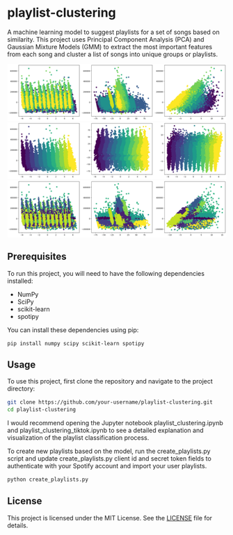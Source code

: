 # playlist-clustering
A machine learning model to suggest playlists for a set of songs based on similarity. This project uses Principal Component Analysis (PCA) and Gaussian Mixture Models (GMM) to extract the most important features from each song and cluster a list of songs into unique groups or playlists.

![Example Song Dataset after PCA](resources/images/data_images_0.png)
![Example Song Dataset after PCA](resources/images/data_images_1.png)
![Example of GMM Classification](resources/images/data_images_2.png)

## Prerequisites
To run this project, you will need to have the following dependencies installed:

* NumPy
* SciPy
* scikit-learn
* spotipy

You can install these dependencies using pip:

```
pip install numpy scipy scikit-learn spotipy
```
  
## Usage
To use this project, first clone the repository and navigate to the project directory:

```bash
git clone https://github.com/your-username/playlist-clustering.git
cd playlist-clustering
```

I would recommend opening the Jupyter notebook playlist_clustering.ipynb and playlist_clustering_tiktok.ipynb to see a detailed explanation and visualization of the playlist classification process.

To create new playlists based on the model, run the create_playlists.py script and update create_playlists.py client id and secret token fields to authenticate with your Spotify account and import your user playlists.

```bash
python create_playlists.py
```

## License
This project is licensed under the MIT License. See the [LICENSE](LICENSE.md) file for details.
